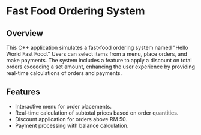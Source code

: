 # Fast Food Ordering System

## Overview

This C++ application simulates a fast-food ordering system named "Hello World Fast Food." Users can select items from a menu, place orders, and make payments. The system includes a feature to apply a discount on total orders exceeding a set amount, enhancing the user experience by providing real-time calculations of orders and payments.

## Features

- Interactive menu for order placements.
- Real-time calculation of subtotal prices based on order quantities.
- Discount application for orders above RM 50.
- Payment processing with balance calculation.
